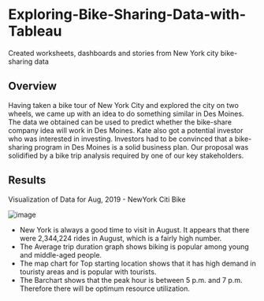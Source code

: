 # Exploring-Bike-Sharing-Data-with-Tableau
Created worksheets, dashboards and stories from New York city bike-sharing data

## Overview
Having taken a bike tour of New York City and explored the city on two wheels, we came up with an idea to do something similar in Des Moines. The data we obtained can be used to predict whether the bike-share company idea will work in Des Moines.  Kate also got a potential investor who was interested in investing. Investors had to be convinced that a bike-sharing program in Des Moines is a solid business plan. Our proposal was solidified by a bike trip analysis required by one of our key stakeholders.

## Results

Visualization of Data for Aug, 2019 - NewYork Citi Bike

![image](https://user-images.githubusercontent.com/78935551/120944256-8bd7c300-c701-11eb-95da-8940b32031fa.png)

- New York is always a good time to visit in August. It appears that there were 2,344,224 rides in August, which is a fairly high number.
- The Average trip duration graph shows biking is popular among young and middle-aged people.
- The map chart for Top starting location shows that it has high demand in touristy areas and is popular with tourists.
- The Barchart shows that the peak hour is between 5 p.m. and 7 p.m. Therefore there will be optimum resource utilization.





